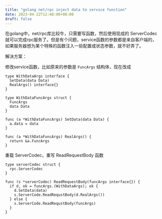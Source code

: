 ```yaml
---
title: "golang net/rpc inject data to service function"
date: 2023-04-22T12:48:00+08:00
draft: false
---
```


在golang中，net/rpc库比较牛，只需要写函数，然后使用现成的 ServerCodec 就可以完成rpc服务了。但是有个问题，service函数的参数都是来自客户端的，如果服务器想为某个特殊的函数注入一些配置或状态参数，就不好弄了。

解决方案：

修改service函数，比如原来的参数是 `FuncArgs` 结构体，现在改成

```golang
type WithDataArgs interface {
  SetData(data Data)
  RealArgs() interface{}
}

type WithDataFuncArgs struct {
  FuncArgs
  data Data
}

func (a *WithDataFuncArgs) SetData(data Data) {
  a.data = data
}

func (a *WithDataFuncArgs) RealArgs() {
  return &a.FuncArgs
}
```

重载 ServerCodec，重写 ReadRequestBody 函数

```golang
type serverCodec struct {
  rpc.ServerCodec
}

func (s *serverCodec) ReadRequestBody(funcArgs interface{}) {
  if d, ok = funcArgs.(WithDataArgs); ok {
    d.SetData(data)
    s.ServerCode.ReadRequstBody(d.RealArgs())
  } else {
    s.ServerCode.ReadRequstBody(funcArgs)
  }
}
```


